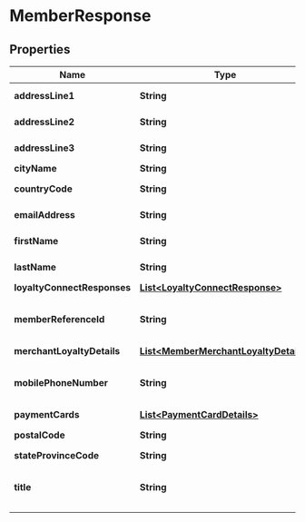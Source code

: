 
# MemberResponse

## Properties
Name | Type | Description | Notes
------------ | ------------- | ------------- | -------------
**addressLine1** | **String** | Address description |  [optional]
**addressLine2** | **String** | Address description |  [optional]
**addressLine3** | **String** | Address description |  [optional]
**cityName** | **String** | City name |  [optional]
**countryCode** | **String** | Country Code |  [optional]
**emailAddress** | **String** | Valid email address |  [optional]
**firstName** | **String** | First name of the user |  [optional]
**lastName** | **String** | Last name of the user |  [optional]
**loyaltyConnectResponses** | [**List&lt;LoyaltyConnectResponse&gt;**](LoyaltyConnectResponse.md) |  |  [optional]
**memberReferenceId** | **String** | Unique reference key for a member | 
**merchantLoyaltyDetails** | [**List&lt;MemberMerchantLoyaltyDetails&gt;**](MemberMerchantLoyaltyDetails.md) |  |  [optional]
**mobilePhoneNumber** | **String** | Valid mobile phone number |  [optional]
**paymentCards** | [**List&lt;PaymentCardDetails&gt;**](PaymentCardDetails.md) |  |  [optional]
**postalCode** | **String** | Postal Code |  [optional]
**stateProvinceCode** | **String** | State Code |  [optional]
**title** | **String** | Name prefix ( Mr. / Ms. / Mrs. etc ) |  [optional]



